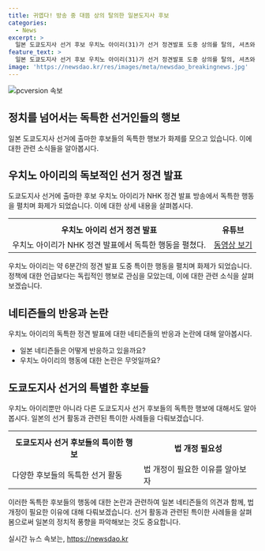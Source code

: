 ```yaml
---
title: 귀엽다! 방송 중 대뜸 상의 탈의한 일본도지사 후보
categories:
  - News
excerpt: >
  일본 도쿄도지사 선거 후보 우치노 아이리(31)가 선거 정견발표 도중 상의를 탈의, 셔츠와 안경을 벗는 충격적인 행동을 했다. 귀여운나의정견방송을봐주세요라는 당명으로 출연한 우치노는 정책 대신 귀엽거나 부적절한 발언과 동작을 이어갔고, 네티즌들의 부정적 반응을 불러일으켰다. 이러한 후보들의 활동에 대한 법 개정 필요성에 대한 의견도 나오고 있다. 다음달 7일 치러질 도쿄도지사 선거는 역대 최다인 56명의 후보가 등록했다.
feature_text: >
  일본 도쿄도지사 선거 후보 우치노 아이리(31)가 선거 정견발표 도중 상의를 탈의, 셔츠와 안경을 벗는 충격적인 행동을 했다. 귀여운나의정견방송을봐주세요라는 당명으로 출연한 우치노는 정책 대신 귀엽거나 부적절한 발언과 동작을 이어갔고, 네티즌들의 부정적 반응을 불러일으켰다. 이러한 후보들의 활동에 대한 법 개정 필요성에 대한 의견도 나오고 있다. 다음달 7일 치러질 도쿄도지사 선거는 역대 최다인 56명의 후보가 등록했다.
image: 'https://newsdao.kr/res/images/meta/newsdao_breakingnews.jpg'
---
```


<p><img src="https://newsdao.kr/res/images/meta/newsdao_breakingnews.jpg" alt="pcversion 속보" /></p>

<h2 data-ke-size="size26">정치를 넘어서는 독특한 선거인들의 행보</h2>

<p data-ke-size="size16">일본 도쿄도지사 선거에 출마한 후보들의 독특한 행보가 화제를 모으고 있습니다. 이에 대한 관련 소식들을 알아봅시다.</p>

<h2 data-ke-size="size24">우치노 아이리의 독보적인 선거 정견 발표</h2>

<p data-ke-size="size16">도쿄도지사 선거에 출마한 후보 우치노 아이리가 NHK 정견 발표 방송에서 독특한 행동을 펼치며 화제가 되었습니다. 이에 대한 상세 내용을 살펴봅시다.</p>

<table>
        <tr>
          <th></th>
          <th></th>
        </tr>
        <tr>
          <td style="text-align: center; height: 17px;"><b>우치노 아이리 선거 정견 발표</b></td>
          <td style="text-align: center; height: 17px;"><b>유튜브</b></td>
        </tr>
        <tr>
          <td>우치노 아이리가 NHK 정견 발표에서 독특한 행동을 펼쳤다.</td>
          <td><a href="https://www.youtube.com/watch?v=VIDEO_ID">동영상 보기</a></td>
        </tr>
</table>

<p data-ke-size="size16">우치노 아이리는 약 6분간의 정견 발표 도중 특이한 행동을 펼치며 화제가 되었습니다. 정책에 대한 언급보다는 독립적인 행보로 관심을 모았는데, 이에 대한 관련 소식을 살펴보겠습니다.</p>

<h2 data-ke-size="size24">네티즌들의 반응과 논란</h2>

<p data-ke-size="size16">우치노 아이리의 독특한 정견 발표에 대한 네티즌들의 반응과 논란에 대해 알아봅시다.</p>

<ul>
<li>일본 네티즌들은 어떻게 반응하고 있을까요?</li>
<li>우치노 아이리의 행동에 대한 논란은 무엇일까요?</li>
</ul>

<h2 data-ke-size="size24">도쿄도지사 선거의 특별한 후보들</h2>

<p data-ke-size="size16">우치노 아이리뿐만 아니라 다른 도쿄도지사 선거 후보들의 독특한 행보에 대해서도 알아봅시다. 일본의 선거 활동과 관련된 특이한 사례들을 다뤄보겠습니다.</p>

<table>
        <tr>
          <th></th>
          <th></th>
        </tr>
        <tr>
          <td style="text-align: center; height: 17px;"><b>도쿄도지사 선거 후보들의 특이한 행보</b></td>
          <td style="text-align: center; height: 17px;"><b>법 개정 필요성</b></td>
        </tr>
        <tr>
          <td>다양한 후보들의 독특한 선거 활동</td>
          <td>법 개정이 필요한 이유를 알아보자</td>
        </tr>
</table>

<p data-ke-size="size16">이러한 독특한 후보들의 행동에 대한 논란과 관련하여 일본 네티즌들의 의견과 함께, 법 개정이 필요한 이유에 대해 다뤄보겠습니다. 선거 활동과 관련된 특이한 사례들을 살펴봄으로써 일본의 정치적 풍향을 파악해보는 것도 중요합니다.</p>
실시간 뉴스 속보는, <a href="https://newsdao.kr" rel="dofollow">https://newsdao.kr</a>


